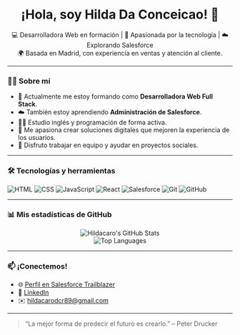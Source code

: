 <h1 align="center">¡Hola, soy Hilda Da Conceicao! 👋</h1>

<p align="center">
  💻 Desarrolladora Web en formación | 🎯 Apasionada por la tecnología | ☁️ Explorando Salesforce<br>
  🌍 Basada en Madrid, con experiencia en ventas y atención al cliente.
</p>

---

### 🙋‍♀️ Sobre mí

- 🔭 Actualmente me estoy formando como **Desarrolladora Web Full Stack**.
- ☁️ También estoy aprendiendo **Administración de Salesforce**.
- 👩‍🎓 Estudio inglés y programación de forma activa.
- 🌱 Me apasiona crear soluciones digitales que mejoren la experiencia de los usuarios.
- 🤝 Disfruto trabajar en equipo y ayudar en proyectos sociales.

---

### 🛠️ Tecnologías y herramientas

![HTML](https://img.shields.io/badge/-HTML5-E34F26?logo=html5&logoColor=white)
![CSS](https://img.shields.io/badge/-CSS3-1572B6?logo=css3&logoColor=white)
![JavaScript](https://img.shields.io/badge/-JavaScript-F7DF1E?logo=javascript&logoColor=black)
![React](https://img.shields.io/badge/-React-61DAFB?logo=react&logoColor=black)
![Salesforce](https://img.shields.io/badge/-Salesforce-00A1E0?logo=salesforce&logoColor=white)
![Git](https://img.shields.io/badge/-Git-F05032?logo=git&logoColor=white)
![GitHub](https://img.shields.io/badge/-GitHub-181717?logo=github&logoColor=white)

---

### 📊 Mis estadísticas de GitHub

<p align="center">
  <img src="https://github-readme-stats.vercel.app/api?username=Hildacaro&show_icons=true&theme=radical" alt="Hildacaro's GitHub Stats" />
  <br/>
  <img src="https://github-readme-stats.vercel.app/api/top-langs/?username=Hildacaro&layout=compact&theme=radical" alt="Top Languages" />
</p>

---

### 📫 ¡Conectemos!

- 🌐 [Perfil en Salesforce Trailblazer](https://www.salesforce.com/trailblazer/hildacarolinadaconceicao)  
- 💼 [LinkedIn](https://www.linkedin.com/in/hilda-carolina-da-concei%C3%A7%C3%A3o-rend%C3%B3n-4003a4125/)  
- ✉️ hildacarodcr89@gmail.com

---

> “La mejor forma de predecir el futuro es crearlo.” – Peter Drucker
